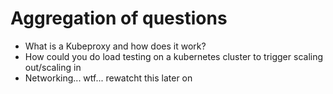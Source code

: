 # Aggregation of questions

- What is a Kubeproxy and how does it work?
- How could you do load testing on a kubernetes cluster to trigger scaling out/scaling in
- Networking... wtf... rewatcht this later on
